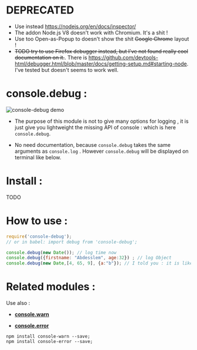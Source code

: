 # DEPRECATED
* Use instead https://nodejs.org/en/docs/inspector/
* The addon Node.js V8 doesn't work with Chromium. It's a shit !
* Use too Open-as-Popup to doesn't show the shit ~~Google Chrome~~ layout !
* ~~TODO try to use Firefox debugger instead, but I've not found really cool
    documentation on it.~~. There is
    https://github.com/devtools-html/debugger.html/blob/master/docs/getting-setup.md#starting-node.
    I've tested but doesn't seems to work well.

# console.debug :

 ![console-debug demo](https://raw.githubusercontent.com/rathath/bucket/master/img/console-debug-node.png)

- The purpose of this module is not to give many options for logging , it is just give you lightweight the missing API of console : which is here `console.debug`.

- No need documentation, because `console.debug` takes the same arguments as `console.log` . However `console.debug` will be displayed on terminal like below.

# Install :

TODO

# How to use :

```js
require('console-debug');
// or in babel: import debug from 'console-debug';

console.debug(new Date()); // log time now
console.debug({firstname: "Abdesslem", age:32}) ; // log Object
console.debug(new Date,[4, 65, 9], {a:"b"}); // I told you : it is like console.log
```



# Related modules :

Use also :

- [**console.warn**](https://www.npmjs.com/package/console-warn)

- [**console.error**](https://www.npmjs.com/package/console-error)

```
npm install console-warn --save;
npm install console-error --save;
```

